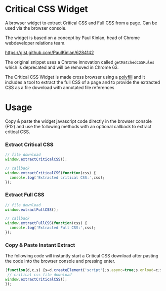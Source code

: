 # Critical CSS Widget

A browser widget to extract Critical CSS and Full CSS from a page. Can be used via the browser console.

The widget is based on a concept by Paul Kinlan, head of Chrome webdeveloper relations team.

https://gist.github.com/PaulKinlan/6284142

The original snippet uses a Chrome innovation called `getMatchedCSSRules` which is deprecated and will be removed in Chrome 63.

The Critical CSS Widget is made cross browser using a [polyfill](https://github.com/ovaldi/getMatchedCSSRules) and it includes a tool to extract the full CSS of a page and to provide the extracted CSS as a file download with annotated file references.

# Usage

Copy & paste the widget javascript code directly in the browser console (F12) and use the following methods with an optional callback to extract critical CSS.

### Extract Critical CSS

```javascript
// file download
window.extractCriticalCSS();

// callback
window.extractCriticalCSS(function(css) {
  console.log('Extracted critical CSS:',css);
});
```

### Extract Full CSS

```javascript
// file download
window.extractFullCSS();

// callback
window.extractFullCSS(function(css) {
  console.log('Extracted Full CSS:',css);
});
```


### Copy & Paste Instant Extract

The following code will instantly start a Critical CSS download after pasting the code into the browser console and pressing enter.

```javascript
(function(d,c,s) {s=d.createElement('script');s.async=true;s.onload=c;s.src='https://cdn.rawgit.com/o10n-x/critical-css-widget/74474ace/critical-css-widget.min.js';d.head.appendChild(s);})(document,function() {
 // critical css file download
window.extractCriticalCSS();
});
```
